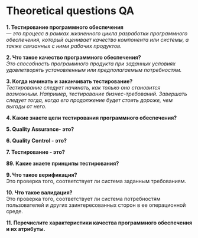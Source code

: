 # Theoretical questions QA

**1. Тестирование программного обеспечения**   
*— это процесс в рамках жизненного цикла разработки
программного обеспечения, который оценивает качество компонента или системы, а также
связанных с ними рабочих продуктов.* 

**2. Что такое качество программного обеспечения?**    
*Это способность программного продукта при заданных условиях удовлетворять установленным или предполагаемым потребностям.*

**3. Когда начинать и заканчивать тестирование?**    
*Тестирование следует начинать, как только оно становится возможным. Например, тестирование бизнес-требований. Завершать следует тогда, когда его продолжение будет стоить дороже, чем выгоды от него.*

**4. Какие знаете цели тестирования программного обеспечения?**   

**5. Quality Assurance- это?**   

**6. Quality Control - это?**   

**7. Тестирование - это?**   

**89. Какие знаете принципы тестирования?**   
    
**9. Что такое верификация?**   
Это проверка того, соответствует ли система заданным требованиям.

**10. Что такое валидация?**   
Это проверка того, соответствует ли система потребностям пользователей и других заинтересованных сторон в ее операционной среде.

**11. Перечислите характеристики качества программного обеспечения и их атрибуты.**   
